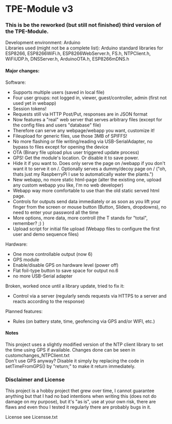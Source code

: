 # TPE-Module v3

### This is be the reworked (but still not finished) third version of the TPE-Module. ###
Development environment: Arduino  
Libraries used (might not be a complete list): Arduino standard libraries for ESP8266, ESP8266WiFi.h, ESP8266WebServer.h, FS.h, NTPClient.h, WiFiUDP.h, DNSServer.h, ArduinoOTA.h, ESP8266mDNS.h

#### Major changes: ####

Software:
* Supports multiple users (saved in local file)
* Four user groups: not logged in, viewer, guest/controller, admin (first not used yet in webapp)
* Session tokens!
* Requests still via HTTP Post/Put, responses are in JSON format
* Now features a "real" web server that serves arbitrary files (except for the config files and users "database" file)
* Therefore can serve any webpage/webapp you want, customize it!
* Fileupload for generic files, use those 3MB of SPIFFS!
* No more flashing or file writing/reading via USB-SerialAdapter, no bypass to files except for opening the device
* OTA (Binary file upload plus user triggered update process)
* GPS! Get the module's location. Or disable it to save power.
* Hide it if you want to. Does only serve the page on /webapp if you don't want it to serve it on /. Optionally serves a dummy/decoy page on / ("oh, thats just my RaspberryPi I use to automatically water the plants.")
* New webapp, no more static html-page (alter the existing one, upload any custom webapp you like, I'm no web developer)
* Webapp way more comfortable to use than the old static served html page.
* Controls for outputs send data immediately or as soon as you lift your finger from the screen or mouse button (Button, Sliders, dropdowns), no need to enter your password all the time
* More options, more data, more controll (the T stands for "total", remember? ;) )
* Upload script for initial file upload (Webapp files to configure the first user and demo sequence files)

Hardware:
* One more controllable output (now 6)
* GPS module
* Enable/disable GPS on hardware level (power off)
* Flat foil-type button to save space for output no.6
* no more USB-Serial adapter

Broken, worked once until a library update, tried to fix it:
* Control via a server (regularly sends requests via HTTPS to a server and reacts according to the response)

Planned features:
* Rules (on battery state, time, geofencing via GPS and/or WIFI, etc.)


#### Notes ####
This project uses a slightly modified version of the NTP client library to set the time using GPS if available. Changes done can be seen in customchanges_NTPClient.txt  
Don't use GPS anyway? Disable it simply by replacing the code in setTimeFromGPS() by "return;" to make it return immediately. 

### Disclaimer and License ###
This project is a hobby project thet grew over time, I cannot guarantee anything but that I had no bad intentions when writing this (does not do damage on my purpose), but it's "as is", use at your own risk, there are flaws and even thou I tested it regularly there are probably bugs in it.

License see Licensse.txt
